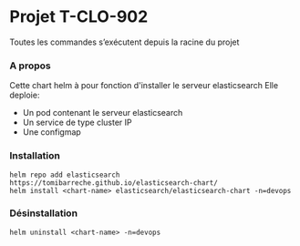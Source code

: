 # Projet T-CLO-902

Toutes les commandes s’exécutent depuis la racine du projet
### A propos

Cette chart helm à pour fonction d'installer le serveur elasticsearch
Elle deploie:
* Un pod contenant le serveur elasticsearch
* Un service de type cluster IP
* Une configmap

### Installation
```
helm repo add elasticsearch https://tomibarreche.github.io/elasticsearch-chart/
helm install <chart-name> elasticsearch/elasticsearch-chart -n=devops
```

### Désinstallation
```
helm uninstall <chart-name> -n=devops
```